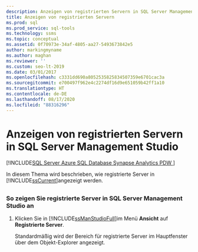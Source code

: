 ```yaml
---
description: Anzeigen von registrierten Servern in SQL Server Management Studio
title: Anzeigen von registrierten Servern
ms.prod: sql
ms.prod_service: sql-tools
ms.technology: ssms
ms.topic: conceptual
ms.assetid: 0f70973e-34af-4805-aa27-5493673842e5
author: markingmyname
ms.author: maghan
ms.reviewer: ''
ms.custom: seo-lt-2019
ms.date: 03/01/2017
ms.openlocfilehash: c3331dd690a8052535825834507359e6701cac3a
ms.sourcegitcommit: e700497f962e4c2274df16d9e651059b42ff1a10
ms.translationtype: HT
ms.contentlocale: de-DE
ms.lasthandoff: 08/17/2020
ms.locfileid: "88316296"
---
```

# <a name="view-registered-servers-in-sql-server-management-studio"></a>Anzeigen von registrierten Servern in SQL Server Management Studio

[!INCLUDE[SQL Server Azure SQL Database Synapse Analytics PDW ](../../includes/applies-to-version/sql-asdb-asdbmi-asa-pdw.md)]

In diesem Thema wird beschrieben, wie registrierte Server in [!INCLUDE[ssCurrent](../../includes/sscurrent-md.md)]angezeigt werden.

## <a name="SSMSProcedure"></a>

### <a name="to-view-registered-servers-in-sql-server-management-studio"></a>So zeigen Sie registrierte Server in SQL Server Management Studio an  

1. Klicken Sie in [!INCLUDE[ssManStudioFull](../../includes/ssmanstudiofull-md.md)]im Menü **Ansicht** auf **Registrierte Server**.

    Standardmäßig wird der Bereich für registrierte Server im Hauptfenster über dem Objekt-Explorer angezeigt.
